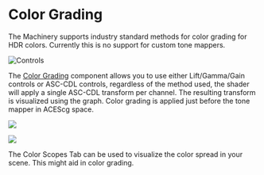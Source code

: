 # Color Grading

The Machinery supports industry standard methods for color grading for HDR colors. Currently this is no support for custom tone mappers.

![Controls](https://www.dropbox.com/s/f51xt0yd696w3jv/tm_tut_color_grading_lgg_sop.png?dl=1)

The [Color Grading]({{docs}}plugins/default_render_pipe/color_grading.h.html) component allows you to use either Lift/Gamma/Gain controls or ASC-CDL controls, regardless of the method used, the shader will apply a single ASC-CDL transform per channel. The resulting transform is visualized using the graph. Color grading is applied just before the tone mapper in ACEScg space.

![](https://www.dropbox.com/s/v8xm2u9ln0dy065/tm_tut_color_grading_flow.png?dl=1)

![](https://www.dropbox.com/s/9080y9197sr1p5v/tm_tut_color_grading_tools.png?dl=1)

The Color Scopes Tab can be used to visualize the color spread in your scene. This might aid in color grading. 